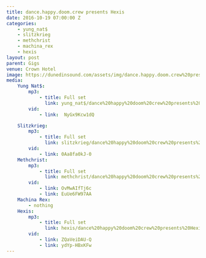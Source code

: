 ```yaml
---
title: dance.happy.doom.crew presents Hexis
date: 2016-10-19 07:00:00 Z
categories:
    - yung_nat$
    - slitzkrieg
    - methchrist
    - machina_rex
    - hexis
layout: post
parent: Gigs
venue: Crown Hotel
image: https://dunedinsound.com/assets/img/dance.happy.doom.crew%20presents%20Hexis/cover.jpg
media:
    Yung Nat$:
        mp3:
            - title: Full set
              link: yung_nat$/dance%20happy%20doom%20crew%20presents%20Hexis - Yung Nat$.mp3
        vid:
            - link:  NyGx9Kcw1dQ

    Slitzkrieg:
        mp3:
            - title: Full set
              link: slitzkrieg/dance%20happy%20doom%20crew%20presents%20Hexis - Slitzkrieg.mp3
        vid:
            - link: 0Aa8fa0kJ-0
    Methchrist:
        mp3:
            - title: Full set
              link: methchrist/dance%20happy%20doom%20crew%20presents%20Hexis - Methchrist.mp3
        vid:
            - link: OvMwAIfTj6c
            - link: EuUe6FW97AA
    Machina Rex:
        - nothing
    Hexis:
        mp3:
            - title: Full set
              link: hexis/dance%20happy%20doom%20crew%20presents%20Hexis - Hexis.mp3
        vid:
            - link: ZQaVeiDAU-Q
            - link: ydYp-HBxKFw
---
```



